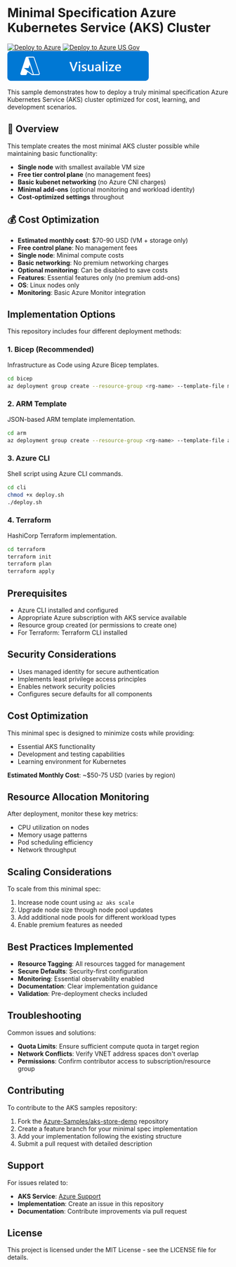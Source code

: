 # Minimal Specification Azure Kubernetes Service (AKS) Cluster

[![Deploy to Azure](https://aka.ms/deploytoazurebutton)](https://portal.azure.com/#create/Microsoft.Template/uri/https%3A%2F%2Fraw.githubusercontent.com%2FAzure-Samples%2Fminimal-aks-cluster%2Fmain%2Finfra%2Fmain.json)
[![Deploy to Azure US Gov](https://aka.ms/deploytoazuregovbutton)](https://portal.azure.us/#create/Microsoft.Template/uri/https%3A%2F%2Fraw.githubusercontent.com%2FAzure-Samples%2Fminimal-aks-cluster%2Fmain%2Finfra%2Fmain.json)
[![Visualize](https://raw.githubusercontent.com/Azure/azure-quickstart-templates/master/1-CONTRIBUTION-GUIDE/images/visualizebutton.svg?sanitize=true)](http://armviz.io/#/?load=https%3A%2F%2Fraw.githubusercontent.com%2FAzure-Samples%2Fminimal-aks-cluster%2Fmain%2Finfra%2Fmain.json)

This sample demonstrates how to deploy a truly minimal specification Azure Kubernetes Service (AKS) cluster optimized for cost, learning, and development scenarios.

## 🎯 Overview

This template creates the most minimal AKS cluster possible while maintaining basic functionality:

- **Single node** with smallest available VM size
- **Free tier control plane** (no management fees)
- **Basic kubenet networking** (no Azure CNI charges)
- **Minimal add-ons** (optional monitoring and workload identity)
- **Cost-optimized settings** throughout

## 💰 Cost Optimization

- **Estimated monthly cost**: $70-90 USD (VM + storage only)
- **Free control plane**: No management fees
- **Single node**: Minimal compute costs
- **Basic networking**: No premium networking charges
- **Optional monitoring**: Can be disabled to save costs
- **Features**: Essential features only (no premium add-ons)
- **OS**: Linux nodes only
- **Monitoring**: Basic Azure Monitor integration

## Implementation Options

This repository includes four different deployment methods:

### 1. Bicep (Recommended)
Infrastructure as Code using Azure Bicep templates.
```bash
cd bicep
az deployment group create --resource-group <rg-name> --template-file main.bicep
```

### 2. ARM Template
JSON-based ARM template implementation.
```bash
cd arm
az deployment group create --resource-group <rg-name> --template-file azuredeploy.json
```

### 3. Azure CLI
Shell script using Azure CLI commands.
```bash
cd cli
chmod +x deploy.sh
./deploy.sh
```

### 4. Terraform
HashiCorp Terraform implementation.
```bash
cd terraform
terraform init
terraform plan
terraform apply
```

## Prerequisites

- Azure CLI installed and configured
- Appropriate Azure subscription with AKS service available
- Resource group created (or permissions to create one)
- For Terraform: Terraform CLI installed

## Security Considerations

- Uses managed identity for secure authentication
- Implements least privilege access principles
- Enables network security policies
- Configures secure defaults for all components

## Cost Optimization

This minimal spec is designed to minimize costs while providing:
- Essential AKS functionality
- Development and testing capabilities
- Learning environment for Kubernetes

**Estimated Monthly Cost**: ~$50-75 USD (varies by region)

## Resource Allocation Monitoring

After deployment, monitor these key metrics:
- CPU utilization on nodes
- Memory usage patterns
- Pod scheduling efficiency
- Network throughput

## Scaling Considerations

To scale from this minimal spec:
1. Increase node count using `az aks scale`
2. Upgrade node size through node pool updates
3. Add additional node pools for different workload types
4. Enable premium features as needed

## Best Practices Implemented

- **Resource Tagging**: All resources tagged for management
- **Secure Defaults**: Security-first configuration
- **Monitoring**: Essential observability enabled
- **Documentation**: Clear implementation guidance
- **Validation**: Pre-deployment checks included

## Troubleshooting

Common issues and solutions:
- **Quota Limits**: Ensure sufficient compute quota in target region
- **Network Conflicts**: Verify VNET address spaces don't overlap
- **Permissions**: Confirm contributor access to subscription/resource group

## Contributing

To contribute to the AKS samples repository:
1. Fork the [Azure-Samples/aks-store-demo](https://github.com/Azure-Samples/aks-store-demo) repository
2. Create a feature branch for your minimal spec implementation
3. Add your implementation following the existing structure
4. Submit a pull request with detailed description

## Support

For issues related to:
- **AKS Service**: [Azure Support](https://azure.microsoft.com/support/)
- **Implementation**: Create an issue in this repository
- **Documentation**: Contribute improvements via pull request

## License

This project is licensed under the MIT License - see the LICENSE file for details.
